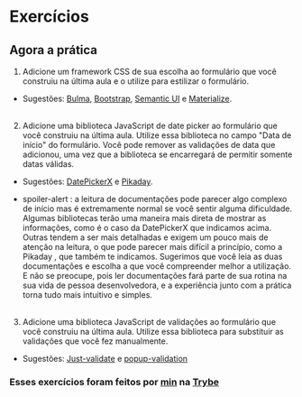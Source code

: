 # Exercícios

## Agora a prática

1. Adicione um framework CSS de sua escolha ao formulário que você construiu na última aula e o utilize para estilizar o formulário.

* Sugestões: [Bulma](https://bulma.io/), [Bootstrap](https://getbootstrap.com/), [Semantic UI](https://semantic-ui.com/) e [Materialize](https://materializecss.com/).
<br><br>

2. Adicione uma biblioteca JavaScript de date picker ao formulário que você construiu na última aula. Utilize essa biblioteca no campo "Data de início" do formulário. Você pode remover as validações de data que adicionou, uma vez que a biblioteca se encarregará de permitir somente datas válidas.

* Sugestões: [DatePickerX](https://github.com/AvroraTeam/DatePickerX) e [Pikaday](https://github.com/Pikaday/Pikaday).

* spoiler-alert : a leitura de documentações pode parecer algo complexo de início mas é extremamente normal se você sentir alguma dificuldade. Algumas bibliotecas terão uma maneira mais direta de mostrar as informações, como é o caso da DatePickerX que indicamos acima. Outras tendem a ser mais detalhadas e exigem um pouco mais de atenção na leitura, o que pode parecer mais difícil a princípio, como a Pikaday , que também te indicamos. Sugerimos que você leia as duas documentações e escolha a que você compreender melhor a utilização. E não se preocupe, pois ler documentações fará parte de sua rotina na sua vida de pessoa desenvolvedora, e a experiência junto com a prática torna tudo mais intuitivo e simples.
<br><br>

3. Adicione uma biblioteca JavaScript de validações ao formulário que você construiu na última aula. Utilize essa biblioteca para substituir as validações que você fez manualmente.

* Sugestões: [Just-validate](https://github.com/horprogs/Just-validate) e [popup-validation](https://github.com/AntonLapshin/popup-validation)

### Esses exercícios foram feitos por [min](https://www.linkedin.com/in/jonathan-r-andrade/) na [Trybe](https://www.betrybe.com/)
